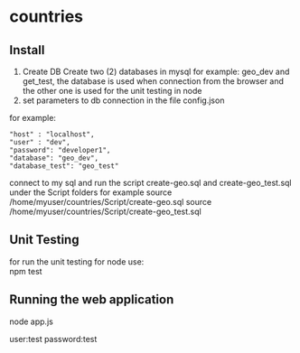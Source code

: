 # countries

## Install
1. Create DB
Create two (2) databases in mysql for example: geo_dev and get_test, the database is used when connection from the browser and the
other one is used for the unit testing in node
2. set parameters to db connection in the file config.json

 for example:

    "host" : "localhost",
    "user" : "dev",
    "password": "developer1",    
    "database": "geo_dev",
    "database_test": "geo_test"

connect to my sql and run the script create-geo.sql and create-geo_test.sql under the Script folders
for example
source /home/myuser/countries/Script/create-geo.sql
source /home/myuser/countries/Script/create-geo_test.sql
 
## Unit Testing
for run the unit testing for node use:  
npm test  
## Running the web application
node app.js

user:test
password:test
